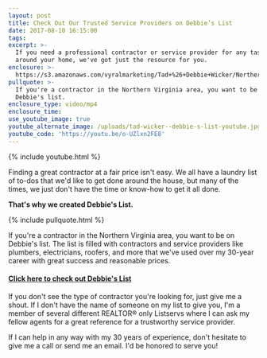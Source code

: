 ```yaml
---
layout: post
title: Check Out Our Trusted Service Providers on Debbie’s List
date: 2017-08-10 16:15:00
tags:
excerpt: >-
  If you need a professional contractor or service provider for any task in or
  around your home, we've got just the resource for you.
enclosure: >-
  https://s3.amazonaws.com/vyralmarketing/Tad+%26+Debbie+Wicker/Northern+Virginia+Real+Estate-+Need+a+Contractor%253F+We+Have+the+Perfect+Resource.mp4
pullquote: >-
  If you're a contractor in the Northern Virginia area, you want to be on
  Debbie's list.
enclosure_type: video/mp4
enclosure_time:
use_youtube_image: true
youtube_alternate_image: /uploads/tad-wicker--debbie-s-list-youtube.jpg
youtube_code: 'https://youtu.be/o-UZlxn2FE8'
---
```



{% include youtube.html %}

Finding a great contractor at a fair price isn't easy. We all have a laundry list of to-dos that we'd like to get done around the house, but many of the times, we just don't have the time or know-how to get it all done.

**That's why we created Debbie's List.**

{% include pullquote.html %}

If you're a contractor in the Northern Virginia area, you want to be on Debbie's list. The list is filled with contractors and service providers like plumbers, electricians, roofers, and more that we've used over my 30-year career with great success and reasonable prices.

#### [**Click here to check out Debbie's List**](https://www.yumpu.com/en/document/view/55881214/debbies-list-virginia-contractors-2017)

If you don't see the type of contractor you're looking for, just give me a shout. If I don't have the name of someone on my list to give you, I'm a member of several different REALTOR® only Listservs where I can ask my fellow agents for a great reference for a trustworthy service provider.

If I can help in any way with my 30 years of experience, don't hesitate to give me a call or send me an email. I'd be honored to serve you!